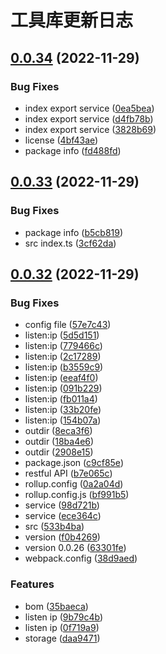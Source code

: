 # 工具库更新日志

## [0.0.34](https://gitee.com/qlover/js-utils/compare/v0.0.33...v0.0.34) (2022-11-29)


### Bug Fixes

* index export service ([0ea5bea](https://gitee.com/qlover/js-utils/commit/0ea5beac7eb337ac7740f6fbf877bc5933de6eaf))
* index export service ([d4fb78b](https://gitee.com/qlover/js-utils/commit/d4fb78b4bb9a25a77900ca2fbc0a01b85dfe99b5))
* index export service ([3828b69](https://gitee.com/qlover/js-utils/commit/3828b6949c150f9e16765839b7f3c6191be4fe66))
* license ([4bf43ae](https://gitee.com/qlover/js-utils/commit/4bf43aec911efa6807cd3b4a7b8cf6a31a07f3cb))
* package info ([fd488fd](https://gitee.com/qlover/js-utils/commit/fd488fdf3f80954681f2be3fb0ff12fcf49eae0a))



## [0.0.33](https://gitee.com/qlover/js-utils/compare/v0.0.32...v0.0.33) (2022-11-29)


### Bug Fixes

* package info ([b5cb819](https://gitee.com/qlover/js-utils/commit/b5cb81962110a32974d918d09b0dd0521773f204))
* src index.ts ([3cf62da](https://gitee.com/qlover/js-utils/commit/3cf62da5cc6f4421815d11bf340b3402fefbb793))



## [0.0.32](https://gitee.com/qlover/js-utils/compare/0f719a9fa988216bb67b7a3bed421ca8cc445271...v0.0.32) (2022-11-29)


### Bug Fixes

* config file ([57e7c43](https://gitee.com/qlover/js-utils/commit/57e7c4345fd0a6fec38e5afab52627a6a952d7ea))
* listen:ip ([5d5d151](https://gitee.com/qlover/js-utils/commit/5d5d151297813ebc3b7cae81bb74f1601ffbe9e7))
* listen:ip ([779466c](https://gitee.com/qlover/js-utils/commit/779466cbac81104346ecca8d10a5b1c48542d120))
* listen:ip ([2c17289](https://gitee.com/qlover/js-utils/commit/2c17289cbd29a842c6388e49c757632a46fc00ee))
* listen:ip ([b3559c9](https://gitee.com/qlover/js-utils/commit/b3559c96a1203b806dae2c7f378c55c932b72451))
* listen:ip ([eeaf4f0](https://gitee.com/qlover/js-utils/commit/eeaf4f03385931e614aa02510451ce8a12623d7d))
* listen:ip ([091b229](https://gitee.com/qlover/js-utils/commit/091b229d6f6aae989ede5f74ae7c560a8ad2b0d5))
* listen:ip ([fb011a4](https://gitee.com/qlover/js-utils/commit/fb011a4e173691f1e1193ca416a208c29492d66d))
* listen:ip ([33b20fe](https://gitee.com/qlover/js-utils/commit/33b20fe017a716110cf08ebd239bacf0e459da6a))
* listen:ip ([154b07a](https://gitee.com/qlover/js-utils/commit/154b07a04d5133902c5b65fd4c25e0c1463274b8))
* outdir ([8eca3f6](https://gitee.com/qlover/js-utils/commit/8eca3f6e62bddbe94cf695ff8043d740406f80ca))
* outdir ([18ba4e6](https://gitee.com/qlover/js-utils/commit/18ba4e64fd5c87ea5a1a12f8d20325d9c4072387))
* outdir ([2908e15](https://gitee.com/qlover/js-utils/commit/2908e159d76709538de0ba5714647aacaf4f4f95))
* package.json ([c9cf85e](https://gitee.com/qlover/js-utils/commit/c9cf85e091bab800d5a1d400ba8fd4efcc76ba18))
* restful API ([b7e065c](https://gitee.com/qlover/js-utils/commit/b7e065c7c43cd0ddf0f64af7b42a7daada9430e4))
* rollup.config ([0a2a04d](https://gitee.com/qlover/js-utils/commit/0a2a04d32080bd69e2a6ea4732813cc425630ae5))
* rollup.config.js ([bf991b5](https://gitee.com/qlover/js-utils/commit/bf991b5086597d5b4186d09ea9407d20a02b3bd8))
* service ([98d721b](https://gitee.com/qlover/js-utils/commit/98d721b9e972fe3825e3e3053c94c6478053f54c))
* service ([ece364c](https://gitee.com/qlover/js-utils/commit/ece364c4d87b5edc56a59ad3ce4a2a03b5786371))
* src ([533b4ba](https://gitee.com/qlover/js-utils/commit/533b4ba35f943618c77be2e8ba97574256fdb6aa))
* version ([f0b4269](https://gitee.com/qlover/js-utils/commit/f0b42693471df4bde5a307dcc2df9f31aefe6531))
* version 0.0.26 ([63301fe](https://gitee.com/qlover/js-utils/commit/63301feea2f24e11085efca06ff1ff2556546cd2))
* webpack.config ([38d9aed](https://gitee.com/qlover/js-utils/commit/38d9aed9902cee3bbf517a2db222c68e2d976b23))


### Features

* bom ([35baeca](https://gitee.com/qlover/js-utils/commit/35baeca562279c40373e7f543249ed4d659182b9))
* listen ip ([9b79c4b](https://gitee.com/qlover/js-utils/commit/9b79c4b66c6951f2f0cbd4bf45b9e97c141f8f5b))
* listen ip ([0f719a9](https://gitee.com/qlover/js-utils/commit/0f719a9fa988216bb67b7a3bed421ca8cc445271))
* storage ([daa9471](https://gitee.com/qlover/js-utils/commit/daa94714455af3ae0e8fcb169193bb6582afa944))



